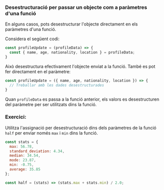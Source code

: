 ### Desestructuració per passar un objecte com a paràmetres d'una funció

En alguns casos, pots desestructurar l'objecte directament en els paràmetres d'una funció.

Considera el següent codi:

```javascript
const profileUpdate = (profileData) => {
  const { name, age, nationality, location } = profileData;
}
```

Això desestructura efectivament l'objecte enviat a la funció. També es pot fer directament en el paràmetre:

```javascript
const profileUpdate = ({ name, age, nationality, location }) => {
  // Treballar amb les dades desestructurades
}
```

Quan `profileData` es passa a la funció anterior, els valors es desestructuren del paràmetre per ser utilitzats dins la funció.

### Exercici:

Utilitza l'assignació per desestructuració dins dels paràmetres de la funció `half` per enviar només `max` i `min` dins la funció.

```javascript
const stats = {
  max: 56.78,
  standard_deviation: 4.34,
  median: 34.54,
  mode: 23.87,
  min: -0.75,
  average: 35.85
};

const half = (stats) => (stats.max + stats.min) / 2.0; 
```